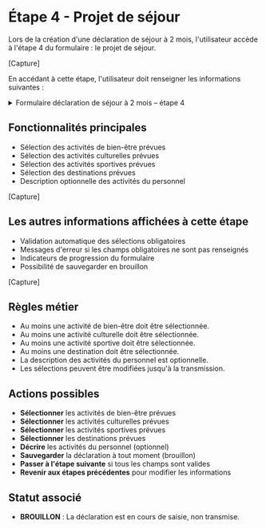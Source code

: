 # Étape 4 - Projet de séjour

Lors de la création d'une déclaration de séjour à 2 mois, l'utilisateur accède à l'étape 4 du formulaire : le projet de séjour.

[Capture]

En accédant à cette étape, l'utilisateur doit renseigner les informations suivantes :

<details>
<summary>Formulaire déclaration de séjour à 2 mois – étape 4</summary>

<table><thead><tr><th width="237.98828125">Nom du champ</th><th width="95.9296875">Type</th><th width="103.90625">Obligatoire</th><th>Précision</th></tr></thead><tbody><tr><td>Destination</td><td>Liste à choix multiples</td><td>O</td><td>Sélection des destinations prévues pour le séjour. Options disponibles : Mer, Montagne, Campagne, Séjour à thème, Etranger. Au moins une destination doit être sélectionnée.</td></tr><tr><td>Activités sportives</td><td>Liste à choix multiples</td><td>O</td><td>Sélection des activités sportives prévues pendant le séjour. Options disponibles : Baignade, Randonnée, Voile/char à voile/rafting, Tir à l'arc, ULM, Equitation, Ski, Sports nautiques, Pêche, Autres. Au moins une activité doit être sélectionnée.</td></tr><tr><td>Activités culturelles</td><td>Liste à choix multiples</td><td>O</td><td>Sélection des activités culturelles prévues pendant le séjour. Options disponibles : Visites touristiques/géographiques, Spectacles/animations/musées, Musique, Expression théâtrale, Arts plastiques, Danse, Chant, Soirées dansantes, Ferme pédagogique, Autres. Au moins une activité doit être sélectionnée.</td></tr><tr><td>Activités de bien-être</td><td>Liste à choix multiples</td><td>O</td><td>Sélection des activités de bien-être prévues pendant le séjour. Options disponibles : Thalassothérapie, Balnothérapie, Autre. Au moins une activité doit être sélectionnée.</td></tr><tr><td>Activités du personnel prévu</td><td>Zone de texte</td><td>N</td><td>Description optionnelle des activités spécifiques prévues pour le personnel ou des organismes prévus pour encadrer les activités spécifiques.</td></tr></tbody></table>

</details>

## Fonctionnalités principales

- Sélection des activités de bien-être prévues
- Sélection des activités culturelles prévues
- Sélection des activités sportives prévues
- Sélection des destinations prévues
- Description optionnelle des activités du personnel

[Capture]

## Les autres informations affichées à cette étape

- Validation automatique des sélections obligatoires
- Messages d'erreur si les champs obligatoires ne sont pas renseignés
- Indicateurs de progression du formulaire
- Possibilité de sauvegarder en brouillon

[Capture]

## Règles métier

* Au moins une activité de bien-être doit être sélectionnée.
* Au moins une activité culturelle doit être sélectionnée.
* Au moins une activité sportive doit être sélectionnée.
* Au moins une destination doit être sélectionnée.
* La description des activités du personnel est optionnelle.
* Les sélections peuvent être modifiées jusqu'à la transmission.

## Actions possibles

* **Sélectionner** les activités de bien-être prévues
* **Sélectionner** les activités culturelles prévues
* **Sélectionner** les activités sportives prévues
* **Sélectionner** les destinations prévues
* **Décrire** les activités du personnel (optionnel)
* **Sauvegarder** la déclaration à tout moment (brouillon)
* **Passer à l'étape suivante** si tous les champs sont valides
* **Revenir aux étapes précédentes** pour modifier les informations

## Statut associé

* **BROUILLON** : La déclaration est en cours de saisie, non transmise. 